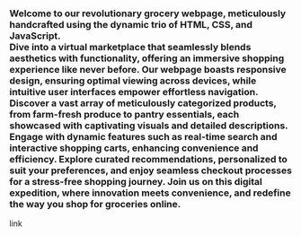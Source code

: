 <h3>
  Welcome to our revolutionary grocery webpage, meticulously handcrafted using the dynamic trio of HTML, CSS, and JavaScript. <br>
  Dive into a virtual marketplace that seamlessly blends aesthetics with functionality, offering an immersive shopping experience like never before. Our webpage boasts responsive design, ensuring optimal viewing across devices, while intuitive user interfaces empower effortless navigation. Discover a vast array of meticulously categorized products, from farm-fresh produce to pantry essentials, each showcased with captivating visuals and detailed descriptions. Engage with dynamic features such as real-time search and interactive shopping carts, enhancing convenience and efficiency. Explore curated recommendations, personalized to suit your preferences, and enjoy seamless checkout processes for a stress-free shopping journey. Join us on this digital expedition, where innovation meets convenience, and redefine the way you shop for groceries online.
</h3>

link <a href="https://hemantsharma08.github.io/Grocery-store/"></a>
